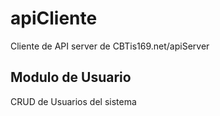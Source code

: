 # apiCliente
Cliente de API server de CBTis169.net/apiServer

## Modulo de Usuario
CRUD de Usuarios del sistema
